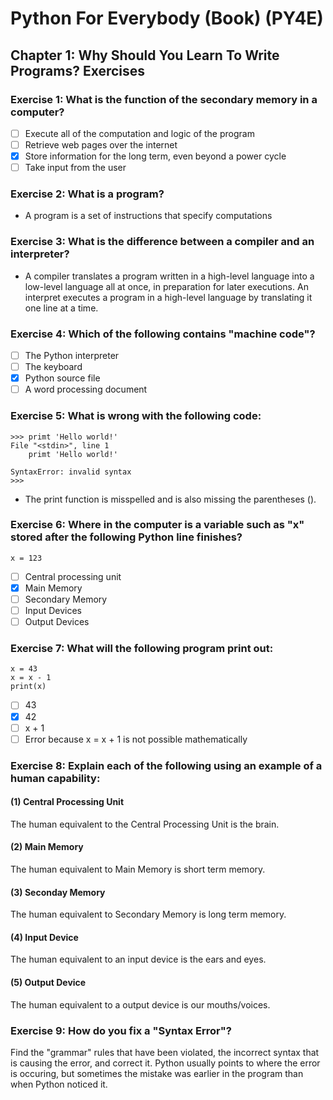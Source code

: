 # Python For Everybody (Book) (PY4E)

## Chapter 1: Why Should You Learn To Write Programs? Exercises

### Exercise 1: What is the function of the secondary memory in a computer?
- [ ] Execute all of the computation and logic of the program
- [ ] Retrieve web pages over the internet
- [x] Store information for the long term, even beyond a power cycle
- [ ] Take input from the user

### Exercise 2: What is a program?
- A program is a set of instructions that specify computations

### Exercise 3: What is the difference between a compiler and an interpreter?
- A compiler translates a program written in a high-level language into a low-level language all at once, in preparation for later executions. An interpret executes a program in a high-level language by translating it one line at a time.

### Exercise 4: Which of the following contains "machine code"?
- [ ] The Python interpreter
- [ ] The keyboard
- [x] Python source file
- [ ] A word processing document

### Exercise 5: What is wrong with the following code:
```
>>> primt 'Hello world!'
File "<stdin>", line 1
    primt 'Hello world!'

SyntaxError: invalid syntax
>>>
```
- The print function is misspelled and is also missing the parentheses ().

### Exercise 6: Where in the computer is a variable such as "x" stored after the following Python line finishes?
```
x = 123
```
- [ ] Central processing unit
- [x] Main Memory
- [ ] Secondary Memory
- [ ] Input Devices
- [ ] Output Devices

### Exercise 7: What will the following program print out:
```
x = 43
x = x - 1
print(x)
```
- [ ] 43
- [x] 42
- [ ] x + 1
- [ ] Error because x = x + 1 is not possible mathematically

### Exercise 8: Explain each of the following using an example of a human capability: 
#### (1) Central Processing Unit
The human equivalent to the Central Processing Unit is the brain.

#### (2) Main Memory
The human equivalent to Main Memory is short term memory.

#### (3) Seconday Memory
The human equivalent to Secondary Memory is long term memory.

#### (4) Input Device 
The human equivalent to an input device is the ears and eyes.

#### (5) Output Device
The human equivalent to a output device is our mouths/voices.

### Exercise 9: How do you fix a "Syntax Error"? 
Find the "grammar" rules that have been violated, the incorrect syntax that is causing the error, and correct it. Python usually points to where the error is occuring, but sometimes the mistake was earlier in the program than when Python noticed it. 